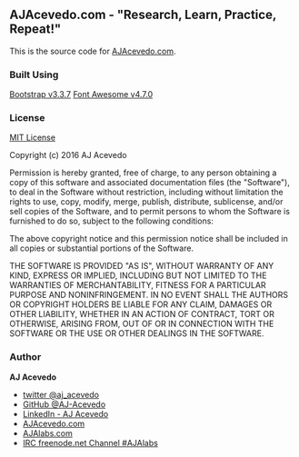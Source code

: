 ## AJAcevedo.com - "Research, Learn, Practice, Repeat!"

This is the source code for [AJAcevedo.com](http://ajacevedo.com).

### Built Using
[Bootstrap v3.3.7](http://getbootstrap.com)
[Font Awesome v4.7.0](http://fontawesome.io)

### License

[MIT License](https://opensource.org/licenses/MIT)

Copyright (c) 2016 AJ Acevedo

Permission is hereby granted, free of charge, to any person obtaining a copy of this software and associated documentation files (the "Software"), to deal in the Software without restriction, including without limitation the rights to use, copy, modify, merge, publish, distribute, sublicense, and/or sell copies of the Software, and to permit persons to whom the Software is furnished to do so, subject to the following conditions:

The above copyright notice and this permission notice shall be included in all copies or substantial portions of the Software.

THE SOFTWARE IS PROVIDED "AS IS", WITHOUT WARRANTY OF ANY KIND, EXPRESS OR IMPLIED, INCLUDING BUT NOT LIMITED TO THE WARRANTIES OF MERCHANTABILITY, FITNESS FOR A PARTICULAR PURPOSE AND NONINFRINGEMENT. IN NO EVENT SHALL THE AUTHORS OR COPYRIGHT HOLDERS BE LIABLE FOR ANY CLAIM, DAMAGES OR OTHER LIABILITY, WHETHER IN AN ACTION OF CONTRACT, TORT OR OTHERWISE, ARISING FROM, OUT OF OR IN CONNECTION WITH THE SOFTWARE OR THE USE OR OTHER DEALINGS IN THE SOFTWARE.


### Author

**AJ Acevedo**

- [twitter @aj_acevedo](https://twitter.com/aj_acevedo)
- [GitHub @AJ-Acevedo](https://github.com/AJ-Acevedo)
- [LinkedIn - AJ Acevedo](http://www.linkedin.com/in/acevedoaj)
- [AJAcevedo.com](http://AJAcevedo.com)
- [AJAlabs.com](http://AJAlabs.com)
- [IRC freenode.net Channel #AJAlabs](ircs://irc.freenode.net:6697/#AJAlabs)

